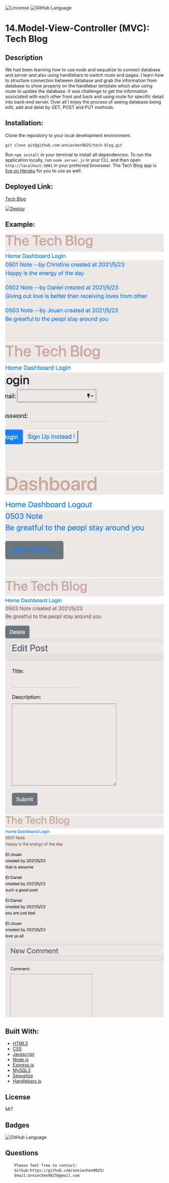 ![Lincense](https://img.shields.io/apm/l/npm)   ![GitHub Language](https://img.shields.io/github/languages/top/anniechen9025/tech-blog)

# 14.Model-View-Controller (MVC): Tech Blog

## Description
We had been learning how to use node and sequalize to connect database and server and also using handlebars to switch route and pages. I learn how to structure connection between database and grab the information from database to show properly on the handlebar template which also using route to update the database. It was challenge to get the information associated with each other front and back and using route for specific detail into back-end server. Over all I enjoy the process of seeing database being edit, add and delet by GET, POST and PUT methods. 

## Installation:

Clone the repository to your local development environment.

```
git clone git@github.com:anniechen9025/tech-blog.git
```

Run `npm install` in your terminal to install all dependencies. To run the application locally, run `node server.js` in your CLI, and then open `http://localhost:3001` in your preferred browswer. The Tech Blog app is [live on Heroku](https://jouan-tech-blog.herokuapp.com) for you to use as well.


## Deployed Link:
[Tech Blog](https://jouan-tech-blog.herokuapp.com)

[![Deploy](https://www.herokucdn.com/deploy/button.svg)](https://jouan-tech-blog.herokuapp.com)

## Example:
![Home Page](./Assets/1.png)
![Signup-Login](./Assets/2.png)
![Dashboard](./Assets/3.png)
![Edit Post](./Assets/4.png)
![Comment](./Assets/5.png)

## Built With:
- [HTML5](https://html.com/html5/)
- [CSS](https://www.w3.org/Style/CSS/)
- [Javascript](https://www.javascript.com/)
- [Node.js](https://nodejs.org/en/)
- [Express.js](https://expressjs.com/)
- [MySQL2](https://www.npmjs.com/package/mysql2)
- [Sequelize](https://sequelize.org/)
- [Handlebars.js](https://handlebarsjs.com/)

## License
MIT 

## Badges
![GitHub Language](https://img.shields.io/github/languages/top/anniechen9025/tech-blog?style=for-the-badge)


## Questions
        Please feel free to contact: 
        Github:https://github.com/anniechen9025/
        Email:anniechen9025@gmail.com
